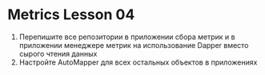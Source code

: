 # Metrics Lesson 04

1. Перепишите все репозитории в приложении сбора метрик и в приложении менеджере метрик на использование Dapper вместо сырого чтения данных
2. Настройте AutoMapper для всех остальных объектов в приложениях